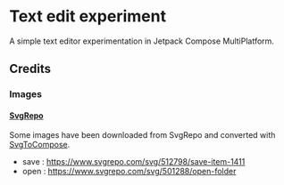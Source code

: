 # Text edit experiment

A simple text editor experimentation in Jetpack Compose MultiPlatform.

## Credits

### Images

#### [SvgRepo](https://www.svgrepo.com/)

Some images have been downloaded from SvgRepo and converted with [SvgToCompose](https://www.composables.com/svgtocompose).

* save : https://www.svgrepo.com/svg/512798/save-item-1411
* open : https://www.svgrepo.com/svg/501288/open-folder